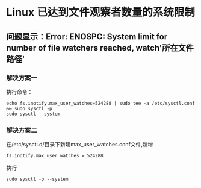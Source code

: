 # Linux 已达到文件观察者数量的系统限制
## 问题显示：Error: ENOSPC: System limit for number of file watchers reached, watch'所在文件路径'
### 解决方案一
执行命令：
```
echo fs.inotify.max_user_watches=524288 | sudo tee -a /etc/sysctl.conf && sudo sysctl -p
sudo sysctl --system
```
### 解决方案二
在/etc/sysctl.d/目录下新建max_user_watches.conf文件,新增
```
fs.inotify.max_user_watches = 524288
```
执行
```
sudo sysctl -p --system
```